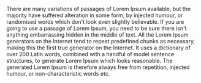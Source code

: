 There are many variations of passages of Lorem Ipsum available, but the majority have suffered alteration in some form, 
by injected humour, or randomised words which don't look even slightly believable. If you are going to use a passage of Lorem Ipsum, 
you need to be sure there isn't anything embarrassing hidden in the middle of text. 
All the Lorem Ipsum generators on the Internet tend to repeat predefined chunks as necessary, 
making this the first true generator on the Internet. It uses a dictionary of over 200 Latin words, 
combined with a handful of model sentence structures, to generate Lorem Ipsum which looks reasonable. 
The generated Lorem Ipsum is therefore always free from repetition, injected humour, or non-characteristic words etc.